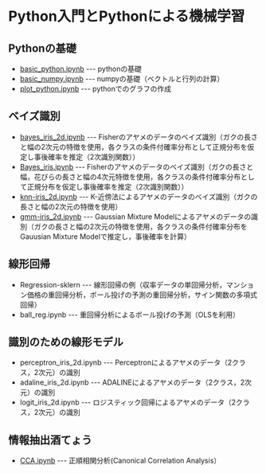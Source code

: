 # Python入門とPythonによる機械学習

## Pythonの基礎

+ [basic_python.ipynb](https://github.com/namoshi/ml_intro/blob/master/basic_python.ipynb "basic_python.ipynb") --- pythonの基礎
+ [basic_numpy.ipynb](https://github.com/namoshi/ml_intro/blob/master/basic_numpy.ipynb) --- numpyの基礎（ベクトルと行列の計算）
+ [plot_python.ipynb](https://github.com/namoshi/ml_intro/blob/master/plot_python.ipynb) --- pythonでのグラフの作成

## ベイズ識別

+ [bayes_iris_2d.ipynb](https://github.com/namoshi/ml_intro/blob/master/bayes_iris_2d.ipynb)  --- Fisherのアヤメのデータのベイズ識別（ガクの長さと幅の2次元の特徴を使用，各クラスの条件付確率分布として正規分布を仮定し事後確率を推定（2次識別関数））
+ [Bayes_iris.ipynb](https://github.com/namoshi/ml_intro/blob/master/Bayes_iris.ipynb) ---  Fisherのアヤメのデータのベイズ識別（ガクの長さと幅，花びらの長さと幅の4次元特徴を使用，各クラスの条件付確率分布として正規分布を仮定し事後確率を推定（2次識別関数）） 
+ [knn-iris_2d.ipynb](https://github.com/namoshi/ml_intro/blob/master/knn-iris_2d.ipynb) --- K-近傍法によるアヤメのデータのベイズ識別（ガクの長さと幅の2次元の特徴を使用）
+ [gmm-iris_2d.ipynb](https://github.com/namoshi/ml_intro/blob/master/gmm-iris_2d.ipynb) --- Gaussian Mixture Modelによるアヤメのデータの識別（ガクの長さと幅の2次元の特徴を使用，各クラスの条件付確率分布をGauusian Mixture Modelで推定し，事後確率を計算）



## 線形回帰

+ Regression-sklern  ---  線形回帰の例（収率データの単回帰分析，マンション価格の重回帰分析，ボール投げの予測の重回帰分析，サイン関数の多項式回帰）
+ ball_reg.ipynb --- 重回帰分析によるボール投げの予測（OLSを利用）


## 識別のための線形モデル

+ perceptron_iris_2d.ipynb  ---  Perceptronによるアヤメのデータ（2クラス，2次元）の識別
+ adaline_iris_2d.ipynb  ---   ADALINEによるアヤメのデータ（2クラス，2次元）の識別
+ logit_iris_2d.ipynb --- ロジスティック回帰によるアヤメのデータ（2クラス，2次元）の識別

## 情報抽出酒てょう

+ [CCA,ipynb](https://github.com/namoshi/ml_intro/blob/master/CCA.ipynb "CCV.ipynb") --- 正順相関分析(Canonical Correlation Analysis）

